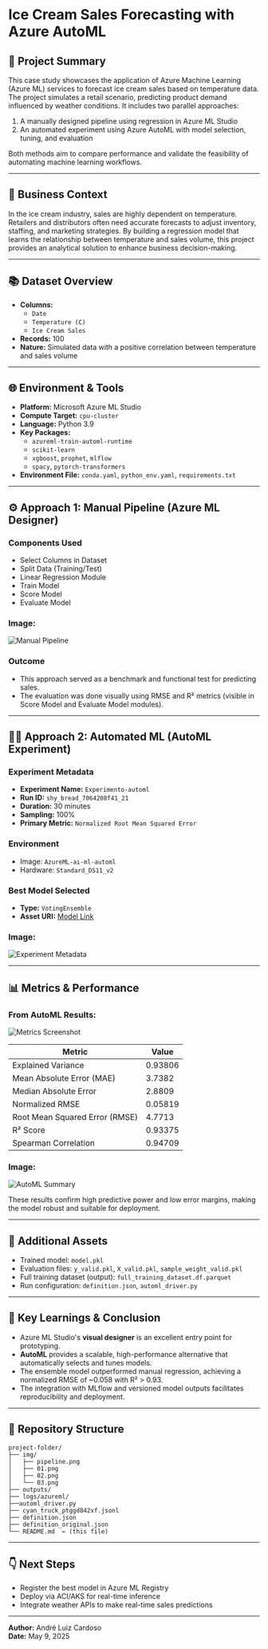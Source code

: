 # Ice Cream Sales Forecasting with Azure AutoML

## 📅 Project Summary
This case study showcases the application of Azure Machine Learning (Azure ML) services to forecast ice cream sales based on temperature data. The project simulates a retail scenario, predicting product demand influenced by weather conditions. It includes two parallel approaches:

1. A manually designed pipeline using regression in Azure ML Studio
2. An automated experiment using Azure AutoML with model selection, tuning, and evaluation

Both methods aim to compare performance and validate the feasibility of automating machine learning workflows.

---

## 🔄 Business Context
In the ice cream industry, sales are highly dependent on temperature. Retailers and distributors often need accurate forecasts to adjust inventory, staffing, and marketing strategies. By building a regression model that learns the relationship between temperature and sales volume, this project provides an analytical solution to enhance business decision-making.

---

## 📚 Dataset Overview
- **Columns:**
  - `Date`
  - `Temperature (C)`
  - `Ice Cream Sales`
- **Records:** 100
- **Nature:** Simulated data with a positive correlation between temperature and sales volume

---

## 🌐 Environment & Tools
- **Platform:** Microsoft Azure ML Studio
- **Compute Target:** `cpu-cluster`
- **Language:** Python 3.9
- **Key Packages:**
  - `azureml-train-automl-runtime`
  - `scikit-learn`
  - `xgboost`, `prophet`, `mlflow`
  - `spacy`, `pytorch-transformers`
- **Environment File:** `conda.yaml`, `python_env.yaml`, `requirements.txt`

---

## ⚙️ Approach 1: Manual Pipeline (Azure ML Designer)

### Components Used
- Select Columns in Dataset
- Split Data (Training/Test)
- Linear Regression Module
- Train Model
- Score Model
- Evaluate Model

### Image:
![Manual Pipeline](Img/pipeline.png)

### Outcome
- This approach served as a benchmark and functional test for predicting sales.
- The evaluation was done visually using RMSE and R² metrics (visible in Score Model and Evaluate Model modules).

---

## 🧑‍💻 Approach 2: Automated ML (AutoML Experiment)

### Experiment Metadata
- **Experiment Name:** `Experimento-automl`
- **Run ID:** `shy_bread_7064208f41_21`
- **Duration:** 30 minutes
- **Sampling:** 100%
- **Primary Metric:** `Normalized Root Mean Squared Error`

### Environment
- Image: `AzureML-ai-ml-automl`
- Hardware: `Standard_DS11_v2`

### Best Model Selected
- **Type:** `VotingEnsemble`
- **Asset URI:** [Model Link](https://ml.azure.com)

### Image:
![Experiment Metadata](Img/01.png)

---

## 📊 Metrics & Performance

### From AutoML Results:
![Metrics Screenshot](img/03.png)

| Metric                              | Value    |
|-------------------------------------|----------|
| Explained Variance                  | 0.93806  |
| Mean Absolute Error (MAE)           | 3.7382   |
| Median Absolute Error               | 2.8809   |
| Normalized RMSE                     | 0.05819  |
| Root Mean Squared Error (RMSE)      | 4.7713   |
| R² Score                            | 0.93375  |
| Spearman Correlation                | 0.94709  |

### Image:
![AutoML Summary](Img/02.png)

These results confirm high predictive power and low error margins, making the model robust and suitable for deployment.

---

## 🧳 Additional Assets
- Trained model: `model.pkl`
- Evaluation files: `y_valid.pkl`, `X_valid.pkl`, `sample_weight_valid.pkl`
- Full training dataset (output): `full_training_dataset.df.parquet`
- Run configuration: `definition.json`, `automl_driver.py`

---

## 🔬 Key Learnings & Conclusion
- Azure ML Studio's **visual designer** is an excellent entry point for prototyping.
- **AutoML** provides a scalable, high-performance alternative that automatically selects and tunes models.
- The ensemble model outperformed manual regression, achieving a normalized RMSE of ~0.058 with R² > 0.93.
- The integration with MLflow and versioned model outputs facilitates reproducibility and deployment.

---

## 📁 Repository Structure
```
project-folder/
├── img/
│   ├── pipeline.png
│   ├── 01.png
│   ├── 02.png
│   └── 03.png
├── outputs/
├── logs/azureml/
├──automl_driver.py
├── cyan_truck_ptggd842xf.jsonl
├── definition.json
├── definition_original.json
└── README.md  ← (this file)
```

---

## 👇 Next Steps
- Register the best model in Azure ML Registry
- Deploy via ACI/AKS for real-time inference
- Integrate weather APIs to make real-time sales predictions

---

**Author:** André Luiz Cardoso  
**Date:** May 9, 2025

